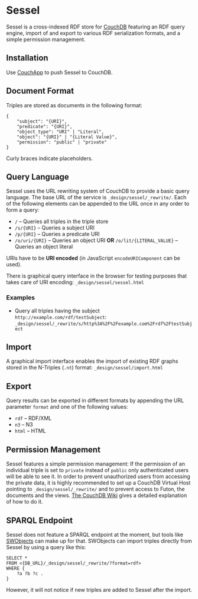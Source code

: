 Sessel
======

Sessel is a cross-indexed RDF store for [CouchDB](http://couchdb.apache.org) featuring an RDF query engine, import of and export to various RDF serialization formats, and a simple permission management.

Installation
------------

Use [CouchApp](http://couchapp.org) to push Sessel to CouchDB.


Document Format
---------------

Triples are stored as documents in the following format:

    {
        "subject": "{URI}",
        "predicate": "{URI}",
        "object_type": "URI" | "Literal",
        "object": "{URI}" | "{Literal Value}",
        "permission": "public" | "private"
    }

Curly braces indicate placeholders.


Query Language
--------------

Sessel uses the URL rewriting system of CouchDB to provide a basic query language. The base URL of the service is `_design/sessel/_rewrite/`.
Each of the following elements can be appended to the URL once in any order to form a query:

* `/` – Queries all triples in the triple store
* `/s/{URI}` – Queries a subject URI
* `/p/{URI}` – Queries a predicate URI
* `/o/uri/{URI}` – Queries an object URI **OR** `/o/lit/{LITERAL_VALUE}` – Queries an object literal

URIs have to be **URI encoded** (in JavaScript `encodeURIComponent` can be used).

There is graphical query interface in the browser for testing purposes that takes care of URI encoding: `_design/sessel/sessel.html`

### Examples

* Query all triples having the subject `http://example.com/rdf/testSubject`: `_design/sessel/_rewrite/s/http%3A%2F%2Fexample.com%2Frdf%2FtestSubject`


Import
------

A graphical import interface enables the import of existing RDF graphs stored in the N-Triples (`.nt`) format: `_design/sessel/import.html`


Export
------

Query results can be exported in different formats by appending the URL parameter `format` and one of the following values:

* `rdf` – RDF/XML
* `n3` – N3
* `html` – HTML


Permission Management
---------------------

Sessel features a simple permission management: If the permission of an individual triple is set to `private` instead of `public` only authenticated users will be able to see it. In order to prevent unauthorized users from accessing the private data, it is highly recommended to set up a CouchDB Virtual Host pointing to `_design/sessel/_rewrite/` and to prevent access to Futon, the documents and the views. [The CouchDB Wiki](http://wiki.apache.org/couchdb/Virtual_Hosts) gives a detailed explanation of how to do it.


SPARQL Endpoint
---------------

Sessel does not feature a SPARQL endpoint at the moment, but tools like [SWObjects](http://sourceforge.net/apps/mediawiki/swobjects) can make up for that. SWObjects can import triples directly from Sessel by using a query like this:

    SELECT *
    FROM <{DB_URL}/_design/sessel/_rewrite/?format=rdf>
    WHERE {
        ?a ?b ?c .
    }

However, it will not notice if new triples are added to Sessel after the import.
